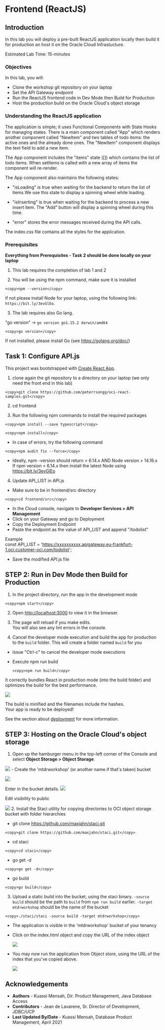 # Frontend (ReactJS)

## Introduction

In this lab you will deploy a pre-built ReactJS application locally then build it for production an host it on the Oracle Cloud Infrastucture.

Estimated Lab Time: 15-minutes

### Objectives

In this lab, you will:
- Clone the workshop git repository on your laptop
- Set the API Gateway endpoint
- Run the ReactJS frontend code in Dev Mode then Build for Production
- Host the production build on the Oracle Cloud's object storage

### Understanding the ReactJS application

The application is simple; it uses Functional Components with State Hooks for managing states. There is a main component called "App" which renders another component called "NewItem" and two tables of todo items: the active ones and the already done ones. The "NewItem" component displays the text field to add a new item.

The App component includes the "items" state ([]) which contains the list of todo items. When setItems is called with a new array of items the component will re-render.

The App component also maintains the following states:

- "isLoading" is true when waiting for the backend to return the list of items.We use this state to display a spinning wheel while loading.

- "isInserting" is true when waiting for the backend to process a new insert item. The "Add" button will display a spinning wheel during this time.

- "error" stores the error messages received during the API calls.

The index.css file contains all the styles for the application.

### Prerequisites

**Everything from Prerequisites - Task 2 should be done locally on your laptop**

1. This lab requires the completion of lab 1 and 2

2. You will be using the npm command, make sure it is installed

  ```
  <copy>npm --version</copy>
  ```

  if not please install Node for your laptop, using the following
  link: `https://bit.ly/3evGlEo`.

3. The lab requires also Go lang.

  "go version" -> `go version go1.15.2 darwin/amd64`

  ```
  <copy>go version</copy>
  ```
If not installed, please install Go (see https://golang.org/doc/)

## **Task 1**: Configure API.js

This project was bootstrapped with [Create React App](https://github.com/facebook/create-react-app).

1. clone again the git repository to a directory on your laptop (we only need the front end in this lab)
  ```
  <copy>git clone https://github.com/peterrsongg/oci-react-samples.git</copy>
  ```

2. cd frontend

3. Run the following npm commands to install the required packages

  ```
  <copy>npm install --save typescript</copy>
  ```
  ```
  <copy>npm install</copy>
  ```
  - In case of errors, try the following command
 ```
 <copy>npm audit fix --force</copy>
 ```
  - Ideally, npm -version should return > 6.14.x AND Node version > 14.16.x
  If npm version < 6.14.x then install the latest Node using
   https://bit.ly/3evGlEo

4. Update API_LIST in API.js

  - Make sure to be in frontend/src directory
 ```
 <copy>cd frontend/src</copy>
 ```
 - In the Cloud console, navigate to **Developer Services > API Management**
 - Click on your Gateway and go to Deployment
 - Copy the Deployment Endpoint
 - Paste the endpoint as the value of API_LIST and append "/todolist"

  Example  
  const API_LIST = 'https://xxxxxxxxxx.apigateway.eu-frankfurt-1.oci.customer-oci.com/todolist';

  - Save the modified API.js file

## **STEP 2**: Run in Dev Mode then Build for Production

1. In the project directory, run the app in the development mode <br />

  ```
  <copy>npm start</copy>
  ```

2. Open [http://localhost:3000](http://localhost:3000) to view it in the browser.

3. The page will reload if you make edits.<br />
   You will also see any lint errors in the console.

4. Cancel the developer mode execution and build the app for production to the `build` folder. This will create a folder named `build` for you<br />

- Issue "Ctrl-c" to cancel the developer mode executions

- Execute npm run build
  ```
  <copy>npm run build</copy>
  ```
It correctly bundles React in production mode (into the build folder) and optimizes the build for the best performance.

  ![](images/Run-build.png " ")

The build is minified and the filenames include the hashes.<br />
Your app is ready to be deployed!

See the section about [deployment](https://facebook.github.io/create-react-app/docs/deployment) for more information.

## **STEP 3**: Hosting on the Oracle Cloud's object storage

1. Open up the hamburger menu in the top-left corner of the Console and select
**Object Storage > Object Storage**.

  ![](images/object_store_navigate.png)
    - Create the 'mtdrworkshop' (or another name if that's taken) bucket

  ![](images/create_bucket.png)

  Enter in the bucket details.
  ![](images/bucket_details.png)

  Edit visibility to public

  ![](images/edit_visibility.png)
2. Install the Staci utility for copying directories to OCI object storage
   bucket with folder hierarchies

  - git clone https://github.com/maxjahn/staci.git

  ```
  <copy>git clone https://github.com/maxjahn/staci.git</copy>
  ```

  - cd staci

  ```
  <copy>cd staci</copy>
  ```

  - go get -d

  ```
  <copy>go get -d</copy>
  ```

  - go build

  ```
  <copy>go build</copy>
  ```

3. Upload a static build into the bucket, using the staci binary.
`-source build` should be the path to `build` from `npm run build` earlier. `-target mtdrworkshop` should be the name of the bucket

```
<copy>./staci/staci -source build -target mtdrworkshop</copy>
```

- The application is visible in the 'mtdrworkshop' bucket of your tenancy

- Click on the index.html object and copy the URL of the index object

  ![](images/bucket-index.png " ")

- You may now run the application from Object store, using the URL of the index that you've copied above.

  ![](images/MyToDo.png " ")


## Acknowledgements

* **Authors** -  Kuassi Mensah, Dir. Product Management, Java Database Access
* **Contributors** - Jean de Lavarene, Sr. Director of Development, JDBC/UCP
* **Last Updated By/Date** - Kuassi Mensah, Database Product Management,  April 2021
